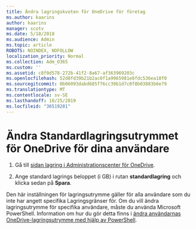 ```yaml
---
title: Ändra lagringskvoten för OneDrive för företag
ms.author: kaarins
author: kaarins
manager: scotv
ms.date: 5/18/2018
ms.audience: Admin
ms.topic: article
ROBOTS: NOINDEX, NOFOLLOW
localization_priority: Normal
ms.collection: Adm_O365
ms.custom: ''
ms.assetid: c8f0d578-272b-41f2-8a67-af363969203c
ms.openlocfilehash: 52d8fd39b21b2ac8f1a9965981e8fdc536ea18f0
ms.sourcegitcommit: 0b06093dabd685f76cc39b1d7c0f8b03883b6e79
ms.translationtype: MT
ms.contentlocale: sv-SE
ms.lasthandoff: 10/25/2019
ms.locfileid: "36519281"
---
```

# <a name="change-the-default-onedrive-storage-space-for-your-users"></a>Ändra Standardlagringsutrymmet för OneDrive för dina användare

1. Gå till [sidan lagring i Administrationscenter för OneDrive](https://admin.onedrive.com/?v=StorageSettings).
    
2. Ange standard lagrings beloppet (i GB) i rutan **standardlagring** och klicka sedan på **Spara**.
    
Den här inställningen för lagringsutrymme gäller för alla användare som du inte har angett specifika Lagringsgränser för. Om du vill ändra lagringsutrymme för specifika användare, måste du använda Microsoft PowerShell. Information om hur du gör detta finns i [ändra användarnas OneDrive-lagringsutrymme med hjälp av PowerShell](https://go.microsoft.com/fwlink/?linkid=866402).
  

